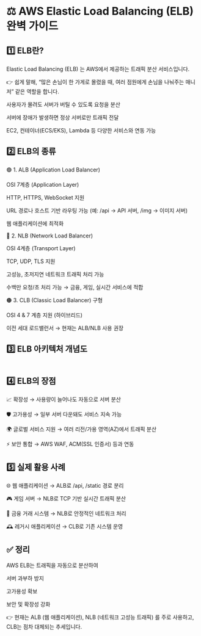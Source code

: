 <h1 id="⚖️-aws-elastic-load-balancing-elb-완벽-가이드">⚖️ AWS Elastic Load Balancing (ELB) 완벽 가이드</h1>
<h2 id="1️⃣-elb란">1️⃣ ELB란?</h2>
<p>Elastic Load Balancing (ELB) 는
AWS에서 제공하는 트래픽 분산 서비스입니다.</p>
<p>👉 쉽게 말해,
“많은 손님이 한 가게로 몰렸을 때, 여러 점원에게 손님을 나눠주는 매니저” 같은 역할을 합니다.</p>
<p>사용자가 몰려도 서버가 버틸 수 있도록 요청을 분산</p>
<p>서버에 장애가 발생하면 정상 서버로만 트래픽 전달</p>
<p>EC2, 컨테이너(ECS/EKS), Lambda 등 다양한 서비스와 연동 가능</p>
<h2 id="2️⃣-elb의-종류">2️⃣ ELB의 종류</h2>
<p>🟢 1. ALB (Application Load Balancer)</p>
<p>OSI 7계층 (Application Layer)</p>
<p>HTTP, HTTPS, WebSocket 지원</p>
<p>URL 경로나 호스트 기반 라우팅 가능 (예: /api → API 서버, /img → 이미지 서버)</p>
<p>웹 애플리케이션에 최적화</p>
<p>🔵 2. NLB (Network Load Balancer)</p>
<p>OSI 4계층 (Transport Layer)</p>
<p>TCP, UDP, TLS 지원</p>
<p>고성능, 초저지연 네트워크 트래픽 처리 가능</p>
<p>수백만 요청/초 처리 가능 → 금융, 게임, 실시간 서비스에 적합</p>
<p>🟠 3. CLB (Classic Load Balancer) 구형</p>
<p>OSI 4 &amp; 7 계층 지원 (하이브리드)</p>
<p>이전 세대 로드밸런서 → 현재는 ALB/NLB 사용 권장</p>
<h2 id="3️⃣-elb-아키텍처-개념도">3️⃣ ELB 아키텍처 개념도</h2>
<p><img alt="" src="https://velog.velcdn.com/images/yjshin/post/062060bf-e040-491c-b936-acea0b9c4732/image.png" /></p>
<h2 id="4️⃣-elb의-장점">4️⃣ ELB의 장점</h2>
<p>📈 확장성 → 사용량이 늘어나도 자동으로 서버 분산</p>
<p>🛡️ 고가용성 → 일부 서버 다운돼도 서비스 지속 가능</p>
<p>🌍 글로벌 서비스 지원 → 여러 리전/가용 영역(AZ)에서 트래픽 분산</p>
<p>⚡ 보안 통합 → AWS WAF, ACM(SSL 인증서) 등과 연동</p>
<h2 id="5️⃣-실제-활용-사례">5️⃣ 실제 활용 사례</h2>
<p>🌐 웹 애플리케이션 → ALB로 /api, /static 경로 분리</p>
<p>🎮 게임 서버 → NLB로 TCP 기반 실시간 트래픽 분산</p>
<p>🏦 금융 거래 시스템 → NLB로 안정적인 네트워크 처리</p>
<p>🕰️ 레거시 애플리케이션 → CLB로 기존 시스템 운영</p>
<h2 id="✅-정리">✅ 정리</h2>
<p>AWS ELB는 트래픽을 자동으로 분산하여</p>
<p>서버 과부하 방지</p>
<p>고가용성 확보</p>
<p>보안 및 확장성 강화</p>
<p>👉 현재는 ALB (웹 애플리케이션), NLB (네트워크 고성능 트래픽) 를 주로 사용하고,
CLB는 점차 대체되는 추세입니다.</p>